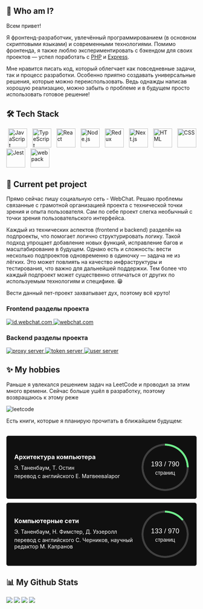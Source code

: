 <section>

  <h1>🫠 Who am I?</h1>

  <p>
    Всем привет!
  </p>
  <p>
    Я фронтенд-разработчик, увлечённый программированием (в основном скриптовыми языками) и современными технологиями. Помимо фронтенда, я также люблю экспериментировать с бэкендом для своих проектов — успел поработать с <a href="https://www.php.net/">PHP</a> и <a href="https://expressjs.com/">Express</a>.
  </p>
  <p>
    Мне нравится писать код, который облегчает как повседневные задачи, так и процесс разработки. Особенно приятно создавать универсальные решения, которые можно переиспользовать. Ведь однажды написав хорошую реализацию, можно забыть о проблеме и в будущем просто использовать готовое решение!
  </p>
  
</section>
<section>

  <h1>
    🛠️ Tech Stack
  </h1>

  <div>
    <a
      style="padding: 5px;    text-decoration: none;     cursor: pointer;"
      href="https://developer.mozilla.org/en-US/docs/Learn/JavaScript/First_steps/What_is_JavaScript"
    >
      <img
        width="50"
        alt="JavaScript"
        title="JavaScript"
        src="https://user-images.githubusercontent.com/25181517/117447155-6a868a00-af3d-11eb-9cfe-245df15c9f3f.png"
      />
    </a>
    <a
      style="padding: 5px;    text-decoration: none;     cursor: pointer;"
      href="https://www.typescriptlang.org/"
    >
      <img
        width="50"
        alt="TypeScript"
        title="TypeScript"
        src="https://user-images.githubusercontent.com/25181517/183890598-19a0ac2d-e88a-4005-a8df-1ee36782fde1.png"
      />
    </a>
    <a
      style="padding: 5px;    text-decoration: none;     cursor: pointer;"
      href="https://react.dev/"
    >
      <img
        width="50"
        alt="React"
        title="React"
        src="https://user-images.githubusercontent.com/25181517/183897015-94a058a6-b86e-4e42-a37f-bf92061753e5.png"
      />
    </a>
        <a
      style="padding: 5px;    text-decoration: none;     cursor: pointer;"
      href="https://nodejs.org/en"
    >
      <img
        width="50"
        src="https://user-images.githubusercontent.com/25181517/183568594-85e280a7-0d7e-4d1a-9028-c8c2209e073c.png"
        alt="Node.js"
        title="Node.js"
      />
    </a>
    <a
      style="padding: 5px;    text-decoration: none;     cursor: pointer;"
      href="https://redux.js.org/"
    >
      <img
        width="50"
        alt="Redux"
        title="Redux"
        src="https://user-images.githubusercontent.com/25181517/187896150-cc1dcb12-d490-445c-8e4d-1275cd2388d6.png"
      />
    </a>
    <a
      style="padding: 5px;    text-decoration: none;     cursor: pointer;"
      href="https://nextjs.org/"
    >
      <img
        width="50"
        alt="Next.js"
        title="Next.js"
        src="https://github.com/marwin1991/profile-technology-icons/assets/136815194/5f8c622c-c217-4649-b0a9-7e0ee24bd704"
      />
    </a>
    <a
      style="padding: 5px;    text-decoration: none;     cursor: pointer;"
      href="https://developer.mozilla.org/en-US/docs/Learn/Getting_started_with_the_web/HTML_basics"
    >
      <img
        width="50"
        alt="HTML"
        title="HTML"
        src="https://user-images.githubusercontent.com/25181517/192158954-f88b5814-d510-4564-b285-dff7d6400dad.png"
      />
    </a>
    <a
      style="padding: 5px;    text-decoration: none;     cursor: pointer;"
      href="https://developer.mozilla.org/en-US/docs/Learn/Getting_started_with_the_web/HTML_basics"
    >
      <img
        width="50"
        alt="CSS"
        title="CSS"
        src="https://user-images.githubusercontent.com/25181517/183898674-75a4a1b1-f960-4ea9-abcb-637170a00a75.png" 
      />
    </a>
    <a
      style="padding: 5px;    text-decoration: none;     cursor: pointer;"
      href="https://jestjs.io/"
    >
      <img
        width="50"
        alt="Jest"
        title="Jest"
        src="https://user-images.githubusercontent.com/25181517/187955005-f4ca6f1a-e727-497b-b81b-93fb9726268e.png"
      />
    </a>
    <a
      style="padding: 5px;    text-decoration: none;     cursor: pointer;"
      href="https://webpack.js.org/"
    >
      <img
        width="50"
        alt="webpack"
        title="webpack"
        src="https://user-images.githubusercontent.com/25181517/187955008-981340e6-b4cc-441b-80cf-7a5e94d29e7e.png"
      />
    </a>
  </div>

</section>


<section>

  <h1>🚀 Current pet project</h1>

  <p>
    Прямо сейчас пишу социальную сеть - WebChat. Решаю проблемы связанные с грамотной организацией проекта с технической точки зрения и опыта пользователя. Сам по себе проект слегка необычный с точки зрения пользовательского интерфейса.
  </p>
  <p>
    Каждый из технических аспектов (frontend и backend) разделён на подпроекты, что помогает логично структурировать логику. Такой подход упрощает добавление новых функций, исправление багов и масштабирование в будущем. Однако есть и сложность: вести несколько подпроектов одновременно в одиночку — задача не из лёгких. Это может повлиять на качество инфраструктуры и тестирования, что важно для дальнейшей поддержки. Тем более что каждый подпроект может существенно отличаться от других по используемым технологиям и специфике. 😁
  </p>
  <p>
    Вести данный пет-проект захватывает дух, поэтому всё круто!
  </p>

  <h3>Frontend разделы проекта</h3>

  <a href="https://github.com/WebChat-team/id.webchat.com">
    <img
      src="https://github-readme-stats.vercel.app/api/pin/?username=WebChat-team&repo=id.webchat.com&theme=dark"
      alt="id.webchat.com"
    />
  </a>
  <a href="https://github.com/WebChat-team/webchat.com">
    <img
      src="https://github-readme-stats.vercel.app/api/pin/?username=WebChat-team&repo=webchat.com&theme=dark"
      alt="webchat.com"
    />
  </a>

  <h3>Backend разделы проекта</h3>

  <a href="https://github.com/WebChat-team/proxy_server">
    <img
      src="https://github-readme-stats.vercel.app/api/pin/?username=WebChat-team&repo=proxy_server&theme=dark"
      alt="proxy server"
    />
  </a>
  <a href="https://github.com/WebChat-team/token_server">
    <img
      src="https://github-readme-stats.vercel.app/api/pin/?username=WebChat-team&repo=token_server&theme=dark"
      alt="token server"
    />
  </a>
  <a href="https://github.com/WebChat-team/user_server">
    <img
      src="https://github-readme-stats.vercel.app/api/pin/?username=WebChat-team&repo=user_server&theme=dark"
      alt="user server"
    />
  </a>

</section>
<section>

  <h1>✨ My hobbies</h1>

  <p>
    Раньше я увлекался решением задач на LeetCode и проводил за этим много времени.
    Сейчас больше ушёл в разработку, поэтому возвращаюсь к этому реже
  </p>
  <img
    src="https://leetcard.jacoblin.cool/Gleb001?theme=dark&ext=heatmap" alt="leetcode"
  />

  <p>Есть книги, которые я планирую прочитать в ближайшем будущем:</p>
  </br>
  <div style="display: flex;  flex-direction: column;  gap: 10px;  width: 100%;  padding: 0;  margin: 0;">
    <div style="width: 100%;  display: flex;  align-items: center;  justify-content: space-between;  gap: 10px;  box-sizing: border-box;  padding: 20px;  border-radius: 5px;  border: 1px solid #404040;  background-color: #101010;  color: white;">
      <div >
        <h3 style="margin: 0 0 10px;">Архитектура компьютера</h3>
        <p style="transition: color .15s linear;  margin: 5px 0;">Э. Таненбаум, Т. Остин</p>
        <p style="transition: color .15s linear;  margin: 5px 0;">перевод с английского Е. Матвееваlapor</p>
      </div>
      <div>
        <div  style="--current: 193;--total: 790; --width:125px;  --weight:5px;  --color: #70EC8C;  --procent: (var(--current) / var(--total)) * 100;  width: var(--width);  aspect-ratio: 1;  position: relative;  display: inline-grid;  place-content: center;  font-weight: medium;  font-family: sans-serif;"><div style="content: '';  position: absolute;  border-radius: 50%;  inset: 0;  background: conic-gradient(var(--color) calc(var(--procent)*1%),#404040 0);  -webkit-mask:radial-gradient(farthest-side,#0000 calc(99% - var(--weight)),#000 calc(100% - var(--weigth)));          mask:radial-gradient(farthest-side,#0000 calc(99% - var(--weight)),#000 calc(100% - var(--weight)));"></div><div style="content: '';  position: absolute;  border-radius: 50%;  inset: calc(50% - var(--weight)/2);  background: var(--color);  transform: rotate(calc(var(--procent)*3.6deg)) translateY(calc(50% - var(--width)/2));"></div>
          <span style="width: 100%;  height: 30px;  font-size: 18px;  position: relative;  top: 5px;">
            193 / 790
          </span>
          <span style="font-size: 14px;  text-align: center;">
            страниц
          </span>
        </div>
      </div>
    </div>
    <div style="width: 100%;  display: flex;  align-items: center;  justify-content: space-between;  gap: 10px;  box-sizing: border-box;  padding: 20px;  border-radius: 5px;  border: 1px solid #404040;  background-color: #101010;  color: white;">
      <div >
        <h3 style="margin: 0 0 10px;">Компьютерные сети</h3>
        <p style="transition: color .15s linear;  margin: 5px 0;">Э. Таненбаум, Н. Фимстер, Д. Уэзеролл</p>
        <p style="transition: color .15s linear;  margin: 5px 0;">перевод с английского С. Черников, научный редактор М. Капранов</p>
      </div>
      <div>
        <div  style="--current: 133;--total: 970; --width:125px;  --weight:5px;  --color: #70EC8C;  --procent: (var(--current) / var(--total)) * 100;  width: var(--width);  aspect-ratio: 1;  position: relative;  display: inline-grid;  place-content: center;  font-weight: medium;  font-family: sans-serif;"><div style="content: '';  position: absolute;  border-radius: 50%;  inset: 0;  background: conic-gradient(var(--color) calc(var(--procent)*1%),#404040 0);  -webkit-mask:radial-gradient(farthest-side,#0000 calc(99% - var(--weight)),#000 calc(100% - var(--weigth)));          mask:radial-gradient(farthest-side,#0000 calc(99% - var(--weight)),#000 calc(100% - var(--weight)));"></div><div style="content: '';  position: absolute;  border-radius: 50%;  inset: calc(50% - var(--weight)/2);  background: var(--color);  transform: rotate(calc(var(--procent)*3.6deg)) translateY(calc(50% - var(--width)/2));"></div>
          <span style="width: 100%;  height: 30px;  font-size: 18px;  position: relative;  top: 5px;">
            133 / 970
          </span>
          <span style="font-size: 14px;  text-align: center;">
            страниц
          </span>
        </div>
      </div>
    </div>
  </div>

</section>


<section>

  <h1>📊 My Github Stats</h1>

  <img
    src="https://github-readme-stats.vercel.app/api?username=gleb001&show_icons=true&theme=dark#gh-dark-mode-only"
  />
  <img
    src="https://github-readme-stats.vercel.app/api/top-langs/?username=Gleb001&layout=compact&theme=dark"
  />
  <img
    src="https://github-readme-activity-graph.vercel.app/graph?username=Gleb001&bg_color=151515&color=FFFFFF&line=70EC8C&point=FFFFFF"
  />
  <img
    src="https://github-profile-trophy.vercel.app/?username=Gleb001&theme=darkhub" 
  />

</section>